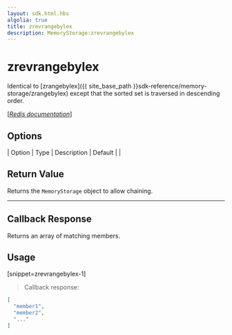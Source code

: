 ```yaml
---
layout: sdk.html.hbs
algolia: true
title: zrevrangebylex
description: MemoryStorage:zrevrangebylex
---
```


  

# zrevrangebylex
Identical to [zrangebylex]({{ site_base_path }}sdk-reference/memory-storage/zrangebylex) except that the sorted set is traversed in descending order.

[[_Redis documentation_]](https://redis.io/commands/zrevrangebylex)


## Options

| Option | Type | Description | Default |
|
## Return Value

Returns the `MemoryStorage` object to allow chaining.

---

## Callback Response

Returns an array of matching members.

## Usage

[snippet=zrevrangebylex-1]
> Callback response:

```json
[
  "member1",
  "member2",
  "..."
]
```